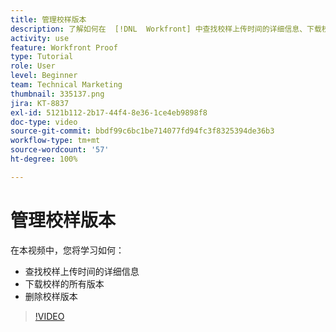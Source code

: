 ```yaml
---
title: 管理校样版本
description: 了解如何在  [!DNL  Workfront] 中查找校样上传时间的详细信息、下载校样的所有版本以及删除校样版本。
activity: use
feature: Workfront Proof
type: Tutorial
role: User
level: Beginner
team: Technical Marketing
thumbnail: 335137.png
jira: KT-8837
exl-id: 5121b112-2b17-44f4-8e36-1ce4eb9898f8
doc-type: video
source-git-commit: bbdf99c6bc1be714077fd94fc3f8325394de36b3
workflow-type: tm+mt
source-wordcount: '57'
ht-degree: 100%

---
```


# 管理校样版本

在本视频中，您将学习如何：

* 查找校样上传时间的详细信息
* 下载校样的所有版本
* 删除校样版本

>[!VIDEO](https://video.tv.adobe.com/v/335137/?quality=12&learn=on&enablevpops=1)

<!--
## Learn more
* Manage proof versions
* Remove or archive a proof
* Summary for documents overview
-->
